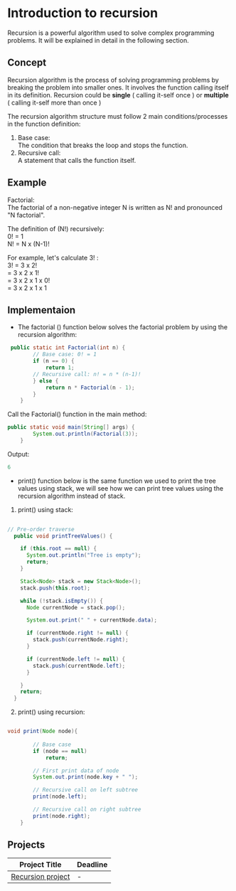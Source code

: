 # Introduction to recursion   
Recursion is a powerful algorithm used to solve complex programming problems. It will be explained in detail in the following section.  
   
## Concept  
Recursion algorithm is the process of solving programming problems by breaking the problem into smaller ones. It involves the function calling itself in its definition. Recursion could be **single** ( calling it-self once ) or **multiple** ( calling it-self more than once )
   
The recursion algorithm structure must follow 2 main conditions/processes in the function definition:    
1. Base case:   
The condition that breaks the loop and stops the function.    
2. Recursive call:    
A statement that calls the function itself.    

## Example 
 
Factorial:   
The factorial of a non-negative integer N is written as N! and pronounced "N factorial".

The definition of (N!) recursively:    
0! = 1    
N! = N x (N-1)!    
  
For example, let's calculate 3! :  
3! = 3 x 2!   
= 3 x 2 x 1!   
= 3 x 2 x 1 x 0!   
= 3 x 2 x 1 x 1   
  
## Implementaion

- The factorial () function below solves the factorial problem by using the recursion algorithm:

``` java
 public static int Factorial(int n) {
        // Base case: 0! = 1
        if (n == 0) {
            return 1;
        // Recursive call: n! = n * (n-1)!
        } else {
            return n * Factorial(n - 1);
        }
    }
```  

Call the Factorial() function in the main method:
```java
public static void main(String[] args) {
        System.out.println(Factorial(3));
    }
```

Output:
```java
6
```

- print() function below is the same function we used to print the tree values using stack, we will see how we can print tree values using the recursion algorithm instead of stack.
  
1. print() using stack:   
  
```java 
  
// Pre-order traverse
  public void printTreeValues() {

    if (this.root == null) {
      System.out.println("Tree is empty");
      return;
    }

    Stack<Node> stack = new Stack<Node>();
    stack.push(this.root);

    while (!stack.isEmpty()) {
      Node currentNode = stack.pop();

      System.out.print(" " + currentNode.data);

      if (currentNode.right != null) {
        stack.push(currentNode.right);
      }

      if (currentNode.left != null) {
        stack.push(currentNode.left);
      }

    }
    return;
  }

```
2. print() using recursion:   

```java

void print(Node node){
                
        // Base case
        if (node == null)
            return;

        // First print data of node
        System.out.print(node.key + " ");

        // Recursive call on left subtree
        print(node.left);

        // Recursive call on right subtree
        print(node.right);
    }

```



## Projects

|Project Title | Deadline |
|:-----------:|:-------------|
|[Recursion project](https://github.com/SAFCSP-Team/recursion-project) | - | 


